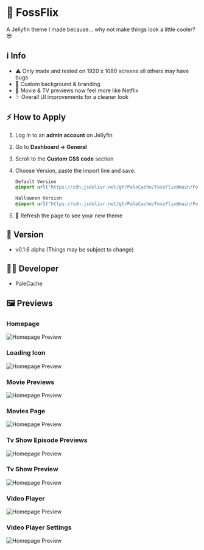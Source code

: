 # 🚀 FossFlix

A Jellyfin theme I made because… why not make things look a little cooler? 😎

## ℹ️ Info
- ⚠️ Only made and tested on 1920 x 1080 screens all others may have bugs
- 🎨 Custom background & branding
- 🍿 Movie & TV previews now feel more like Netflix
- ✨ Overall UI improvements for a cleaner look

## ⚡ How to Apply
1. Log in to an **admin account** on Jellyfin
2. Go to **Dashboard → General**
3. Scroll to the **Custom CSS code** section
4. Choose Version, paste the import line and save:  

   ```css
   Default Version
   @import url("https://cdn.jsdelivr.net/gh/PaleCache/FossFlix@main/FossFlix.default.alpha.css");

   Halloween Version
   @import url("https://cdn.jsdelivr.net/gh/PaleCache/FossFlix@main/FossFlix.halloween.alpha.css");
   
6. 🔄 Refresh the page to see your new theme

## 🧾 Version
- v0.1.6 alpha (Things may be subject to change)

## 🧑‍💻 Developer
- PaleCache

## 🖼 Previews

### Homepage
![Homepage Preview](https://gitlab.com/PaleCache/fossflix/-/raw/main/Previews/Homepage.png)

### Loading Icon
![Homepage Preview](https://gitlab.com/PaleCache/fossflix/-/raw/main/Previews/LoadingIcon.png)

### Movie Previews
![Homepage Preview](https://gitlab.com/PaleCache/fossflix/-/raw/main/Previews/MoviePreviews.png)

### Movies Page
![Homepage Preview](https://gitlab.com/PaleCache/fossflix/-/raw/main/Previews/MoviesPage.png)

### Tv Show Episode Previews
![Homepage Preview](https://gitlab.com/PaleCache/fossflix/-/raw/main/Previews/TvShowEpisodePreviews.png)

### Tv Show Preview
![Homepage Preview](https://gitlab.com/PaleCache/fossflix/-/raw/main/Previews/TvShowPreviews.png)

### Video Player
![Homepage Preview](https://gitlab.com/PaleCache/fossflix/-/raw/main/Previews/VideoPlayer.png)

### Video Player Settings
![Homepage Preview](https://gitlab.com/PaleCache/fossflix/-/raw/main/Previews/VideoPlayerSettings.png)
